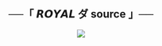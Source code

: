 <h2 align="center">
    ──「 𝙍𝙊𝙔𝘼𝙇 ダ source 」──
</h2>

<p align="center">
  <img src="https://telegra.ph/file/18ba4d2a021959b10c366.jpg">
</p>

